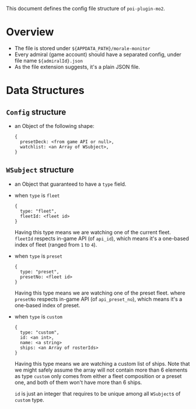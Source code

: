 This document defines the config file structure of `poi-plugin-mo2`.

# Overview

- The file is stored under `${APPDATA_PATH}/morale-monitor`
- Every admiral (game account) should have a separated config, under file name `${admiralId}.json`
- As the file extension suggests, it's a plain JSON file.

# Data Structures

## `Config` structure

- an Object of the following shape:

    ```
    {
      presetDeck: <from game API or null>,
      watchlist: <an Array of WSubject>,
    }
    ```

## `WSubject` structure

- an Object that guaranteed to have a `type` field.

- when `type` is `fleet`

    ```
    {
      type: "fleet",
      fleetId: <fleet id>
    }
    ```

    Having this type means we are watching one of the current fleet.
    `fleetId` respects in-game API (of `api_id`), which means
    it's a one-based index of fleet (ranged from `1` to `4`).

- when `type` is `preset`

    ```
    {
      type: "preset",
      presetNo: <fleet id>
    }
    ```

    Having this type means we are watching one of the preset fleet.
    where `presetNo` respects in-game API (of `api_preset_no`), which means
    it's a one-based index of preset.

- when `type` is `custom`

    ```
    {
      type: "custom",
      id: <an int>,
      name: <a string>
      ships: <an Array of rosterIds>
    }
    ```

    Having this type means we are watching a custom list of ships.
    Note that we might safely assume the array will not contain
    more than 6 elements as type `custom` only comes from either
    a fleet composition or a preset one, and both of them won't
    have more than 6 ships.

    `id` is just an integer that requires to be unique among
    all `WSubject`s of `custom` type.
